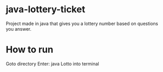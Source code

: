 # java-lottery-ticket
Project made in java that gives you a lottery number based on questions you answer.

# How to run
Goto directory
Enter: java Lotto into terminal
